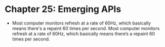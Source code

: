 # Chapter 25: Emerging APIs
* Most computer monitors refresh at a rate of 60Hz, which basically means there's a repaint 60 times per second. Most computer monitors refresh at a rate of 60Hz, which basically means there’s a repaint 60 times per second.

